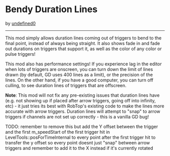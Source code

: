 # Bendy Duration Lines
by [undefined0](user:13351341)

---

This mod simply allows duration lines coming out of triggers to bend to the final point, instead of always being straight. It also shows fade in and fade out durations on triggers that support it, as well as the color of any color or pulse triggers!

This mod also has performance settings! If you experience lag in the editor when lots of triggers are onscreen, you can turn down the limit of lines drawn (by default, GD uses 400 lines as a limit), or the precision of the lines. On the other hand, if you have a good computer, you can turn off culling, to see duration lines of triggers that are offscreen.

**Note**: This mod will <cr>not</c> fix any pre-existing issues that duration lines have (e.g. not showing up if placed after arrow triggers, going off into infinity, etc) - it just tries its best with RobTop's existing code to make the lines more accurate with arrow triggers. Duration lines will attempt to "snap" to arrow triggers if channels are not set up correctly - this is a vanilla GD bug!

TODO: remember to remove this but add the Y offset between the trigger and the first m_speedStart of the first trigger hit in LevelTools::posForTimeInternal to every point after the first trigger hit to transfer the y offset so every point doesnt just "snap" between arrow triggers
and remember to add it to the X instead if it's currently rotated
